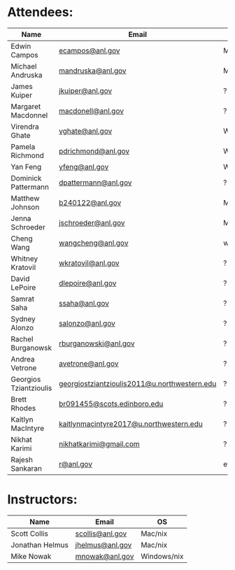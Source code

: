 Attendees:
====
|Name   | Email  |OS   |
|---|---|---|
|Edwin Campos |ecampos@anl.gov| Mac|
|Michael Andruska|mandruska@anl.gov |  Mac|
|James Kuiper| jkuiper@anl.gov|?|
|Margaret Macdonnel| macdonell@anl.gov|? |
|Virendra Ghate| vghate@anl.gov| Windows/Nix |
|Pamela Richmond| pdrichmond@anl.gov| Windows|
|Yan Feng| yfeng@anl.gov| Windows|
|Dominick Pattermann| dpattermann@anl.gov| ? |
|Matthew Johnson| b240122@anl.gov| Mac |
|Jenna Schroeder|jschroeder@anl.gov|Mac |
|Cheng Wang| wangcheng@anl.gov |windows/nix |
|Whitney Kratovil | wkratovil@anl.gov |? |
|David LePoire |dlepoire@anl.gov| ?|
|Samrat Saha | ssaha@anl.gov | ?|
|Sydney Alonzo|  salonzo@anl.gov |?|
|Rachel Burganowsk|  rburganowski@anl.gov|?|
|Andrea Vetrone|  avetrone@anl.gov|?|
|Georgios  Tziantzioulis |georgiostziantzioulis2011@u.northwestern.edu|?|
|Brett Rhodes |br091455@scots.edinboro.edu|?|
|Kaitlyn MacIntyre |kaitlynmacintyre2017@u.northwestern.edu|?|
|Nikhat Karimi  |nikhatkarimi@gmail.com|?|
|Rajesh Sankaran| r@anl.gov | everything|

Instructors:
====
|Name   | Email  |OS   |
|---|---|---|
|Scott Collis |scollis@anl.gov| Mac/nix|
|Jonathan Helmus |jhelmus@anl.gov| Mac/nix|
|Mike Nowak|mnowak@anl.gov|Windows/nix|
